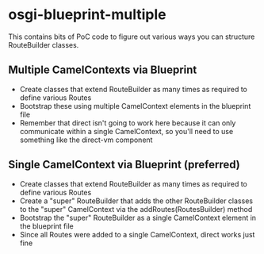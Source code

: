 # osgi-blueprint-multiple
This contains bits of PoC code to figure out various ways you can structure RouteBuilder classes.

## Multiple CamelContexts via Blueprint 
- Create classes that extend RouteBuilder as many times as required to define various Routes
- Bootstrap these using multiple CamelContext elements in the blueprint file
- Remember that direct isn't going to work here because it can only communicate within a single CamelContext, so you'll need to use something like the direct-vm component

## Single CamelContext via Blueprint (preferred)
- Create classes that extend RouteBuilder as many times as required to define various Routes
- Create a "super" RouteBuilder that adds the other RouteBuilder classes to the "super" CamelContext via the addRoutes(RoutesBuilder) method
- Bootstrap the "super" RouteBuilder as a single CamelContext element in the blueprint file
- Since all Routes were added to a single CamelContext, direct works just fine
